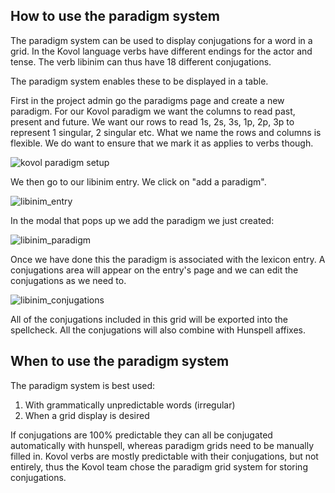 ## How to use the paradigm system
The paradigm system can be used to display conjugations for a word in a grid. In the Kovol language verbs have different endings for the actor and tense. The verb libinim can thus have 18 different conjugations.

The paradigm system enables these to be displayed in a table.

First in the project admin go the paradigms page and create a new paradigm. For our Kovol paradigm we want the columns to read past, present and future. We want our rows to read 1s, 2s, 3s, 1p, 2p, 3p to represent 1 singular, 2 singular etc.
What we name the rows and columns is flexible. We do want to ensure that we mark it as applies to verbs though.

![kovol paradigm setup](/static/docs/img/kovol_paradigm_setup.png)

We then go to our libinim entry. We click on "add a paradigm".

![libinim_entry](/static/docs/img/libinim.png)

In the modal that pops up we add the paradigm we just created:

![libinim_paradigm](/static/docs/img/libinim_add_paradigm.png)

Once we have done this the paradigm is associated with the lexicon entry. A conjugations area will appear on the entry's page and we can edit the conjugations as we need to.

![libinim_conjugations](/static/docs/img/libinim_conjugations.png)

All of the conjugations included in this grid will be exported into the spellcheck. All the conjugations will also combine with Hunspell affixes.

## When to use the paradigm system
The paradigm system is best used:

1. With grammatically unpredictable words (irregular)
2. When a grid display is desired

If conjugations are 100% predictable they can all be conjugated automatically with hunspell, whereas paradigm grids need to be manually filled in.
Kovol verbs are mostly predictable with their conjugations, but not entirely, thus the Kovol team chose the paradigm grid system for storing conjugations.